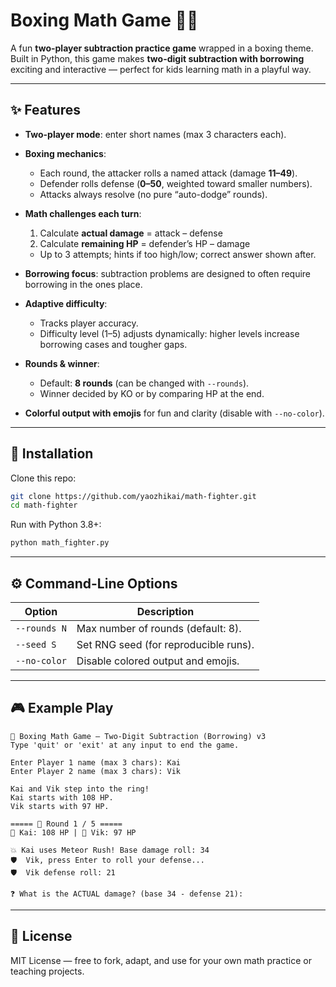 # Boxing Math Game 🎲🥊

A fun **two-player subtraction practice game** wrapped in a boxing theme.
Built in Python, this game makes **two-digit subtraction with borrowing** exciting and interactive — perfect for kids learning math in a playful way.

---

## ✨ Features

* **Two-player mode**: enter short names (max 3 characters each).
* **Boxing mechanics**:

  * Each round, the attacker rolls a named attack (damage **11–49**).
  * Defender rolls defense (**0–50**, weighted toward smaller numbers).
  * Attacks always resolve (no pure “auto-dodge” rounds).
* **Math challenges each turn**:

  1. Calculate **actual damage** = attack – defense
  2. Calculate **remaining HP** = defender’s HP – damage

  * Up to 3 attempts; hints if too high/low; correct answer shown after.
* **Borrowing focus**: subtraction problems are designed to often require borrowing in the ones place.
* **Adaptive difficulty**:

  * Tracks player accuracy.
  * Difficulty level (1–5) adjusts dynamically: higher levels increase borrowing cases and tougher gaps.
* **Rounds & winner**:

  * Default: **8 rounds** (can be changed with `--rounds`).
  * Winner decided by KO or by comparing HP at the end.
* **Colorful output with emojis** for fun and clarity (disable with `--no-color`).

---

## 🚀 Installation

Clone this repo:

```bash
git clone https://github.com/yaozhikai/math-fighter.git
cd math-fighter
```

Run with Python 3.8+:

```bash
python math_fighter.py
```

---

## ⚙️ Command-Line Options

| Option       | Description                           |
| ------------ | ------------------------------------- |
| `--rounds N` | Max number of rounds (default: 8).    |
| `--seed S`   | Set RNG seed (for reproducible runs). |
| `--no-color` | Disable colored output and emojis.    |

---

## 🎮 Example Play

```text
🥊 Boxing Math Game — Two-Digit Subtraction (Borrowing) v3
Type 'quit' or 'exit' at any input to end the game.

Enter Player 1 name (max 3 chars): Kai
Enter Player 2 name (max 3 chars): Vik

Kai and Vik step into the ring!
Kai starts with 108 HP.
Vik starts with 97 HP.

===== 🏁 Round 1 / 5 =====
🔹 Kai: 108 HP | 🔸 Vik: 97 HP

💥 Kai uses Meteor Rush! Base damage roll: 34
🛡️  Vik, press Enter to roll your defense...
🛡️  Vik defense roll: 21

❓ What is the ACTUAL damage? (base 34 - defense 21): 
```

---

## 📜 License

MIT License — free to fork, adapt, and use for your own math practice or teaching projects.